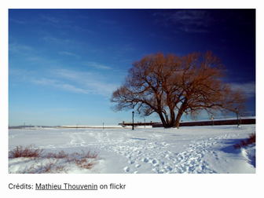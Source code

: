![Adrien](/images/2022-11-13.jpg)

Crédits: [Mathieu Thouvenin](https://www.flickr.com/people/mathoov/) on flickr